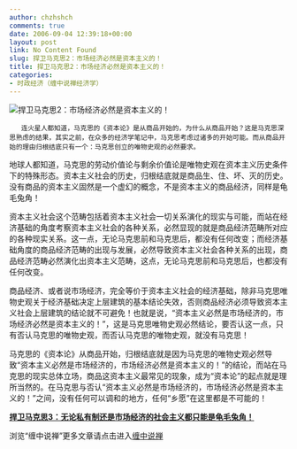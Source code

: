 ```yaml
---
author: chzhshch
comments: true
date: 2006-09-04 12:39:18+00:00
layout: post
link: No Content Found
slug: 捍卫马克思2：市场经济必然是资本主义的！
title: 捍卫马克思2：市场经济必然是资本主义的！
categories:
- 时政经济（缠中说禅经济学）
---
```


			

                                                                    

![捍卫马克思2：市场经济必然是资本主义的！](http://simg.sinajs.cn/blog7style/images/common/sg_trans.gif)

                                                           

                                                           

       连火星人都知道，马克思的《资本论》是从商品开始的，为什么从商品开始？这是马克思深思熟虑的结果，其实之前，在众多的经济学笔记中，马克思考虑过诸多的开始可能。而从商品开始的理由归根结底只有一个：马克思创立的唯物史观的必然要求。

   地球人都知道，马克思的劳动价值论与剩余价值论是唯物史观在资本主义历史条件下的特殊形态。资本主义社会的历史，归根结底就是商品生、住、坏、灭的历史。没有商品的资本主义固然是一个虚幻的概念，不是资本主义的商品经济，同样是龟毛兔角！

   资本主义社会这个范畴包括着资本主义社会一切关系演化的现实与可能，而站在经济基础的角度考察资本主义社会的各种关系，必然显现的就是商品经济范畴所对应的各种现实关系。这一点，无论马克思前和马克思后，都没有任何改变；而经济基础角度的商品经济范畴的出现与发展，必然导致资本主义社会各种关系的出现，商品经济范畴必然演化出资本主义范畴，这点，无论马克思前和马克思后，也都没有任何改变。

   商品经济、或者说市场经济，完全等价于资本主义社会的经济基础，除非马克思唯物史观关于经济基础决定上层建筑的基本结论失效，否则商品经济必须导致资本主义社会上层建筑的结论就不可避免！也就是说，“资本主义必然是市场经济的，市场经济必然是资本主义的！”，这是马克思唯物史观必然结论，要否认这一点，只有否认马克思的唯物史观，而否认马克思的唯物史观，就没有马克思！

   马克思的《资本论》从商品开始，归根结底就是因为马克思的唯物史观必然导致“资本主义必然是市场经济的，市场经济必然是资本主义的！”的结论，而站在马克思的现实总体立场，商品这资本主义最常见的现象，成为“资本论”的起点就是理所当然的。在马克思与否认“资本主义必然是市场经济的，市场经济必然是资本主义的！”之间，没有任何可以调和的地方，任何“乡愿”在这里都是不可能的！

[**捍卫马克思3：无论私有制还是市场经济的社会主义都只能是龟毛兔角！**](http://blog.sina.com.cn/u/486e105c010005xd)

浏览“缠中说禅”更多文章请点击进入[缠中说禅](http://blog.sina.com.cn/m/chzhshch)
